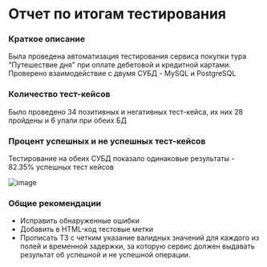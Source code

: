 # Отчет по итогам тестирования


### Краткое описание
Была проведена автоматизация тестирования сервиса покупки тура "Путешествие дня" при оплате дебетовой и кредитной картами. Проверено взаимодействие с двумя СУБД - MySQL и PostgreSQL

### Количество тест-кейсов
Было проведено 34 позитивных и негативных тест-кейса, их них 28 пройдены и 6 упали при обеих БД


### Процент успешных и не успешных тест-кейсов
Тестирование на обеих СУБД показало одинаковые результаты - 82.35% успешных тест кейсов

![image](https://github.com/KravetsElena/Diplom/assets/128670129/8b20bf60-f9d9-4d38-8886-9e5bb0069ffc)

### Общие рекомендации
* Исправить обнаруженные ошибки
* Добавить в HTML-код тестовые метки
* Прописать ТЗ с четким указание валидных значений для каждого из полей и временной задержки, за которую сервис должен выдавать результат об успешной и не успешной операции.
